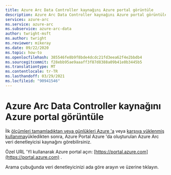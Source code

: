 ```yaml
---
title: Azure Arc Data Controller kaynağını Azure portal görüntüle
description: Azure Arc Data Controller kaynağını Azure portal görüntüle
services: azure-arc
ms.service: azure-arc
ms.subservice: azure-arc-data
author: twright-msft
ms.author: twright
ms.reviewer: mikeray
ms.date: 09/22/2020
ms.topic: how-to
ms.openlocfilehash: 385546fe8b9f8bde4dcdc21fd3eea62f4e2bbdb4
ms.sourcegitcommit: f28ebb95ae9aaaff3f87d8388a09b41e0b3445b5
ms.translationtype: MT
ms.contentlocale: tr-TR
ms.lasthandoff: 03/29/2021
ms.locfileid: "90941546"
---
```

# <a name="view-azure-arc-data-controller-resource-in-azure-portal"></a>Azure Arc Data Controller kaynağını Azure portal görüntüle

İlk [ölçümleri tamamladıktan veya günlükleri Azure 'a](upload-metrics-and-logs-to-azure-monitor.md) veya [karşıya yüklenmiş kullanıma](view-billing-data-in-azure.md)yükledikten sonra, Azure Portal Azure 'da oluşturulan Azure Arc veri denetleyicisi kaynağını görebilirsiniz.

Özel URL 'YI kullanarak Azure portal açın:  [https://portal.azure.com](https://portal.azure.com) .

Arama çubuğunda veri denetleyicinizi ada göre arayın ve üzerine tıklayın.